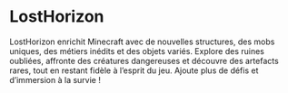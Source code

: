# LostHorizon
LostHorizon enrichit Minecraft avec de nouvelles structures, des mobs uniques, des métiers inédits et des objets variés. Explore des ruines oubliées, affronte des créatures dangereuses et découvre des artefacts rares, tout en restant fidèle à l’esprit du jeu. Ajoute plus de défis et d’immersion à la survie !
